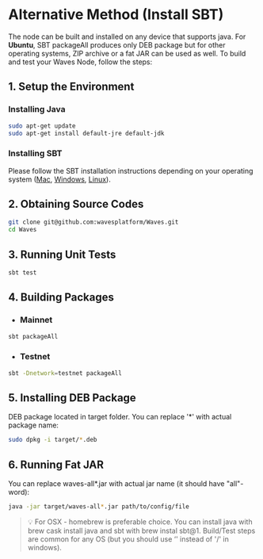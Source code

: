 # Alternative Method (Install SBT)

The node can be built and installed on any device that supports java. For **Ubuntu**, SBT packageAll ‌produces only DEB package but for other operating systems, ZIP archive or a fat JAR can be used as well.
To build and test your Waves Node, follow the steps:

## 1. Setup the Environment

### Installing Java

```bash
sudo apt-get update
sudo apt-get install default-jre default-jdk
```

### Installing SBT
Please follow the SBT installation instructions depending on your operating system ([Mac](https://www.scala-sbt.org/1.0/docs/Installing-sbt-on-Mac.html), [Windows](https://www.scala-sbt.org/1.0/docs/Installing-sbt-on-Windows.html), [Linux](https://www.scala-sbt.org/1.0/docs/Installing-sbt-on-Linux.html)).

## 2. Obtaining Source Codes

```bash
git clone git@github.com:wavesplatform/Waves.git
cd Waves
```

## 3. Running Unit Tests

```bash
sbt test
```

## 4. Building Packages

* ### Mainnet

```bash
sbt packageAll
```

* ### Testnet

```bash
sbt -Dnetwork=testnet packageAll
```

## 5. Installing DEB Package

DEB package located in target folder. You can replace '\*' with actual package name:

```bash
sudo dpkg -i target/*.deb
```

## 6. Running Fat JAR

You can replace waves-all\*.jar with actual jar name \(it should have "all"-word\):

```bash
java -jar target/waves-all*.jar path/to/config/file
```

> :bulb: For OSX - homebrew is preferable choice. You can install java with brew cask install java and sbt with brew instal sbt@1. Build/Test steps are common for any OS \(but you should use ‘\' instead of '/' in windows\).
